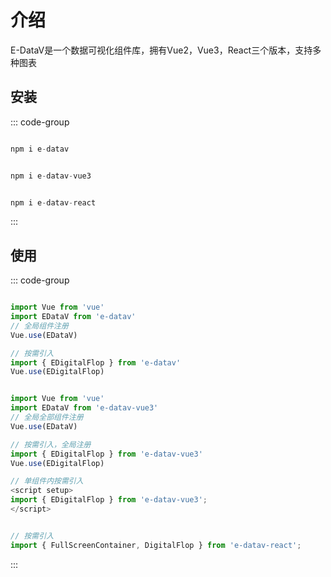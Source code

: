 <!--
 * @Autor: costa
 * @Date: 2023-07-31 14:09:29
 * @LastEditors: costa
 * @LastEditTime: 2023-08-01 12:29:01
 * @Description: 
 * @Copyright: © 2023 by costa. All rights reserved.
-->
# 介绍

E-DataV是一个数据可视化组件库，拥有Vue2，Vue3，React三个版本，支持多种图表

## 安装

::: code-group

```js [vue2]

npm i e-datav

```

```js [vue3]

npm i e-datav-vue3

```

```js [react]

npm i e-datav-react

```

:::

## 使用

::: code-group

```js [vue2]

import Vue from 'vue'
import EDataV from 'e-datav'
// 全局组件注册
Vue.use(EDataV)

// 按需引入
import { EDigitalFlop } from 'e-datav'
Vue.use(EDigitalFlop)

```

```js [vue3]

import Vue from 'vue'
import EDataV from 'e-datav-vue3'
// 全局全部组件注册
Vue.use(EDataV)

// 按需引入，全局注册
import { EDigitalFlop } from 'e-datav-vue3'
Vue.use(EDigitalFlop)

// 单组件内按需引入
<script setup>
import { EDigitalFlop } from 'e-datav-vue3';
</script>

```

```js [react]

// 按需引入
import { FullScreenContainer, DigitalFlop } from 'e-datav-react';

```

:::